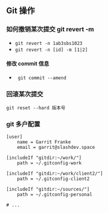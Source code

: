 ## Git 操作
### 如何撤销某次提交 git revert -m
* `git revert -n 1ab3sbs1023`
* `git revert -n [id] -m [1|2]`

#### 修改 commit 信息
* ` git commit --amend`

### 回滚某次提交 

`git reset --hard 版本号`

###  git 多户配置
```
[user]
    name = Garrit Franke
    email = garrit@slashdev.space

[includeIf "gitdir:~/work/"]
    path = ~/.gitconfig-work

[includeIf "gitdir:~/work/client2/"]
    path = ~/.gitconfig-client2

[includeIf "gitdir:~/sources/"]
    path = ~/.gitconfig-personal

# ...
```
